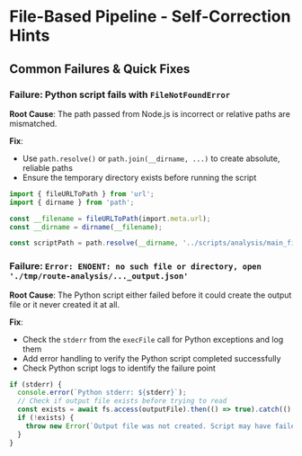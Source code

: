 # File-Based Pipeline - Self-Correction Hints

## Common Failures & Quick Fixes

### Failure: Python script fails with `FileNotFoundError`
**Root Cause**: The path passed from Node.js is incorrect or relative paths are mismatched.

**Fix**:
- Use `path.resolve()` or `path.join(__dirname, ...)` to create absolute, reliable paths
- Ensure the temporary directory exists before running the script

```typescript
import { fileURLToPath } from 'url';
import { dirname } from 'path';

const __filename = fileURLToPath(import.meta.url);
const __dirname = dirname(__filename);

const scriptPath = path.resolve(__dirname, '../scripts/analysis/main_file.py');
```

### Failure: `Error: ENOENT: no such file or directory, open './tmp/route-analysis/..._output.json'`
**Root Cause**: The Python script either failed before it could create the output file or it never created it at all.

**Fix**:
- Check the `stderr` from the `execFile` call for Python exceptions and log them
- Add error handling to verify the Python script completed successfully
- Check Python script logs to identify the failure point

```typescript
if (stderr) {
  console.error(`Python stderr: ${stderr}`);
  // Check if output file exists before trying to read
  const exists = await fs.access(outputFile).then(() => true).catch(() => false);
  if (!exists) {
    throw new Error(`Output file was not created. Script may have failed: ${stderr}`);
  }
}
```
